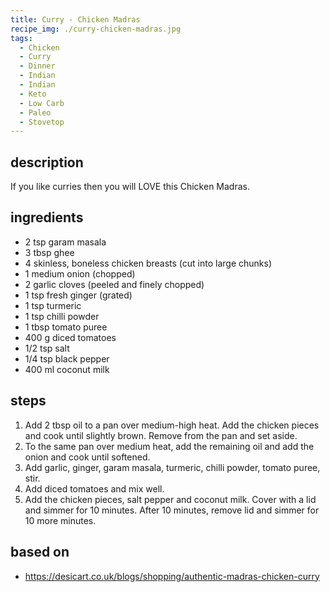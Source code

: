```yaml
---
title: Curry - Chicken Madras
recipe_img: ./curry-chicken-madras.jpg
tags:
  - Chicken
  - Curry
  - Dinner
  - Indian
  - Indian
  - Keto
  - Low Carb
  - Paleo
  - Stovetop
---
```


## description

If you like curries then you will LOVE this Chicken Madras.

## ingredients

- 2 tsp garam masala
- 3 tbsp ghee
- 4 skinless, boneless chicken breasts (cut into large chunks)
- 1 medium onion (chopped)
- 2 garlic cloves (peeled and finely chopped)
- 1 tsp fresh ginger (grated)
- 1 tsp turmeric
- 1 tsp chilli powder
- 1 tbsp tomato puree
- 400 g diced tomatoes
- 1/2 tsp salt
- 1/4 tsp black pepper
- 400 ml coconut milk

## steps

1. Add 2 tbsp oil to a pan over medium-high heat. Add the chicken pieces and cook until slightly brown. Remove from the pan and set aside.
2. To the same pan over medium heat, add the remaining oil and add the onion and cook until softened.
3. Add garlic, ginger, garam masala, turmeric, chilli powder, tomato puree, stir.
4. Add diced tomatoes and mix well.
5. Add the chicken pieces, salt pepper and coconut milk. Cover with a lid and simmer for 10 minutes. After 10 minutes, remove lid and simmer for 10 more minutes.

## based on

- https://desicart.co.uk/blogs/shopping/authentic-madras-chicken-curry
